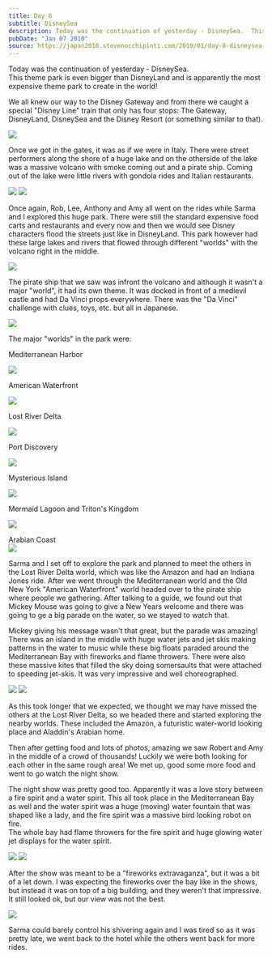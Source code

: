 ```yaml
---
title: Day 8
subtitle: DisneySea
description: Today was the continuation of yesterday - DisneySea.  This theme park is even bigger than DisneyLand and is apparently the most expensive th...
pubDate: "Jan 07 2010"
source: https://japan2010.stevenocchipinti.com/2010/01/day-8-disneysea.html
---
```


Today was the continuation of yesterday - DisneySea.  
This theme park is even bigger than DisneyLand and is apparently the most expensive theme park to create in the world!

We all knew our way to the Disney Gateway and from there we caught a special "Disney Line" train that only has four stops: The Gateway, DisneyLand, DisneySea and the Disney Resort (or something similar to that).

[![](https://1.bp.blogspot.com/_l2YQkMP1pOU/S0ShBGM6RrI/AAAAAAAAASk/kSGqqEbxB0E/s320/DSC_0006.JPG)](https://1.bp.blogspot.com/_l2YQkMP1pOU/S0ShBGM6RrI/AAAAAAAAASk/kSGqqEbxB0E/s1600-h/DSC_0006.JPG)

Once we got in the gates, it was as if we were in Italy. There were street performers along the shore of a huge lake and on the otherside of the lake was a massive volcano with smoke coming out and a pirate ship. Coming out of the lake were little rivers with gondola rides and Italian restaurants.

[![](https://3.bp.blogspot.com/_l2YQkMP1pOU/S0ShNFigq4I/AAAAAAAAASs/lzBG-uO9ccA/s320/DSC_0019.JPG)](https://3.bp.blogspot.com/_l2YQkMP1pOU/S0ShNFigq4I/AAAAAAAAASs/lzBG-uO9ccA/s1600-h/DSC_0019.JPG)
[![](https://2.bp.blogspot.com/_l2YQkMP1pOU/S0SkQ10YixI/AAAAAAAAAUk/dFAbAqb_54c/s320/DSC_0179.JPG)](https://2.bp.blogspot.com/_l2YQkMP1pOU/S0SkQ10YixI/AAAAAAAAAUk/dFAbAqb_54c/s1600-h/DSC_0179.JPG)

Once again, Rob, Lee, Anthony and Amy all went on the rides while Sarma and I explored this huge park. There were still the standard expensive food carts and restaurants and every now and then we would see Disney characters flood the streets just like in DisneyLand. This park however had these large lakes and rivers that flowed through different "worlds" with the volcano right in the middle.

[![](https://2.bp.blogspot.com/_l2YQkMP1pOU/S0ShVohtOCI/AAAAAAAAAS0/ITIkChW6bQQ/s320/DSC_0204.JPG)](https://2.bp.blogspot.com/_l2YQkMP1pOU/S0ShVohtOCI/AAAAAAAAAS0/ITIkChW6bQQ/s1600-h/DSC_0204.JPG)

The pirate ship that we saw was infront the volcano and although it wasn't a major "world", it had its own theme. It was docked in front of a medievil castle and had Da Vinci props everywhere. There was the "Da Vinci" challenge with clues, toys, etc. but all in Japanese.

[![](https://3.bp.blogspot.com/_l2YQkMP1pOU/S0ShfRWHOrI/AAAAAAAAAS8/dbKDVWhtX_Y/s320/DSC_0081.JPG)](https://3.bp.blogspot.com/_l2YQkMP1pOU/S0ShfRWHOrI/AAAAAAAAAS8/dbKDVWhtX_Y/s1600-h/DSC_0081.JPG)

The major "worlds" in the park were:

Mediterranean Harbor

[![](https://3.bp.blogspot.com/_l2YQkMP1pOU/S0Shr_uhF4I/AAAAAAAAATE/dBN4B_sir0o/s320/DSC_0023.JPG)](https://3.bp.blogspot.com/_l2YQkMP1pOU/S0Shr_uhF4I/AAAAAAAAATE/dBN4B_sir0o/s1600-h/DSC_0023.JPG)

American Waterfront

[![](https://2.bp.blogspot.com/_l2YQkMP1pOU/S0SiRVLyPqI/AAAAAAAAATM/CS6ZvOdoJFw/s320/DSC_0030.JPG)](https://2.bp.blogspot.com/_l2YQkMP1pOU/S0SiRVLyPqI/AAAAAAAAATM/CS6ZvOdoJFw/s1600-h/DSC_0030.JPG)

Lost River Delta

[![](https://3.bp.blogspot.com/_l2YQkMP1pOU/S0SiYRSD5gI/AAAAAAAAATU/xKfFaSr57J0/s320/DSC_0139.JPG)](https://3.bp.blogspot.com/_l2YQkMP1pOU/S0SiYRSD5gI/AAAAAAAAATU/xKfFaSr57J0/s1600-h/DSC_0139.JPG)

Port Discovery

[![](https://3.bp.blogspot.com/_l2YQkMP1pOU/S0Si6xOlqfI/AAAAAAAAATc/W-XJeU7JQSM/s320/DSC_0123.JPG)](https://3.bp.blogspot.com/_l2YQkMP1pOU/S0Si6xOlqfI/AAAAAAAAATc/W-XJeU7JQSM/s1600-h/DSC_0123.JPG)

Mysterious Island

[![](https://4.bp.blogspot.com/_l2YQkMP1pOU/S0SjDEOhagI/AAAAAAAAATk/EgEXryJtBVo/s320/DSC_0170.JPG)](https://4.bp.blogspot.com/_l2YQkMP1pOU/S0SjDEOhagI/AAAAAAAAATk/EgEXryJtBVo/s1600-h/DSC_0170.JPG)

Mermaid Lagoon and Triton's Kingdom

[![](https://3.bp.blogspot.com/_l2YQkMP1pOU/S0SjLN8EAaI/AAAAAAAAATs/NSzw2RDge-4/s320/DSC_0166.JPG)](https://3.bp.blogspot.com/_l2YQkMP1pOU/S0SjLN8EAaI/AAAAAAAAATs/NSzw2RDge-4/s1600-h/DSC_0166.JPG)

Arabian Coast  
[![](https://1.bp.blogspot.com/_l2YQkMP1pOU/S0SjUWBpJNI/AAAAAAAAAT0/CeHypbxz_P0/s320/DSC_0157.JPG)](https://1.bp.blogspot.com/_l2YQkMP1pOU/S0SjUWBpJNI/AAAAAAAAAT0/CeHypbxz_P0/s1600-h/DSC_0157.JPG)

Sarma and I set off to explore the park and planned to meet the others in the Lost River Delta world, which was like the Amazon and had an Indiana Jones ride. After we went through the Mediterranean world and the Old New York "American Waterfront" world headed over to the pirate ship where people we gathering. After talking to a guide, we found out that Mickey Mouse was going to give a New Years welcome and there was going to ge a big parade on the water, so we stayed to watch that.

Mickey giving his message wasn't that great, but the parade was amazing!  
There was an island in the middle with huge water jets and jet skis making patterns in the water to music while these big floats paraded around the Mediterranean Bay with fireworks and flame throwers. There were also these massive kites that filled the sky doing somersaults that were attached to speeding jet-skis. It was very impressive and well choreographed.

[![](https://2.bp.blogspot.com/_l2YQkMP1pOU/S0Sjmeu-PXI/AAAAAAAAAT8/bMsCTIdk4UA/s320/DSC_0111.JPG)](https://2.bp.blogspot.com/_l2YQkMP1pOU/S0Sjmeu-PXI/AAAAAAAAAT8/bMsCTIdk4UA/s1600-h/DSC_0111.JPG)
[![](https://2.bp.blogspot.com/_l2YQkMP1pOU/S0Sjqs9ROSI/AAAAAAAAAUE/htWxcUZzVfs/s320/DSC_0109.JPG)](https://2.bp.blogspot.com/_l2YQkMP1pOU/S0Sjqs9ROSI/AAAAAAAAAUE/htWxcUZzVfs/s1600-h/DSC_0109.JPG)

As this took longer that we expected, we thought we may have missed the others at the Lost River Delta, so we headed there and started exploring the nearby worlds. These included the Amazon, a futuristic water-world looking place and Aladdin's Arabian home.

Then after getting food and lots of photos, amazing we saw Robert and Amy in the middle of a crowd of thousands! Luckily we were both looking for each other in the same rough area! We met up, good some more food and went to go watch the night show.

The night show was pretty good too. Apparently it was a love story between a fire spirit and a water spirit. This all took place in the Mediterranean Bay as well and the water spirit was a huge (moving) water fountain that was shaped like a lady, and the fire spirit was a massive bird looking robot on fire.  
The whole bay had flame throwers for the fire spirit and huge glowing water jet displays for the water spirit.

[![](https://3.bp.blogspot.com/_l2YQkMP1pOU/S0Sj5lGGkHI/AAAAAAAAAUM/njfZtcWuvX4/s320/DSC_0237.JPG)](https://3.bp.blogspot.com/_l2YQkMP1pOU/S0Sj5lGGkHI/AAAAAAAAAUM/njfZtcWuvX4/s1600-h/DSC_0237.JPG)
[![](https://3.bp.blogspot.com/_l2YQkMP1pOU/S0Sj_siu3CI/AAAAAAAAAUU/WnMHzOznoCk/s320/DSC_0242.JPG)](https://3.bp.blogspot.com/_l2YQkMP1pOU/S0Sj_siu3CI/AAAAAAAAAUU/WnMHzOznoCk/s1600-h/DSC_0242.JPG)

After the show was meant to be a "fireworks extravaganza", but it was a bit of a let down. I was expecting the fireworks over the bay like in the shows, but instead it was on top of a big building, and they weren't that impressive. It still looked ok, but our view was not the best.

[![](https://1.bp.blogspot.com/_l2YQkMP1pOU/S0SkFtoop2I/AAAAAAAAAUc/znhOwNuaN3A/s320/DSC_0270.JPG)](https://1.bp.blogspot.com/_l2YQkMP1pOU/S0SkFtoop2I/AAAAAAAAAUc/znhOwNuaN3A/s1600-h/DSC_0270.JPG)

Sarma could barely control his shivering again and I was tired so as it was pretty late, we went back to the hotel while the others went back for more rides.
